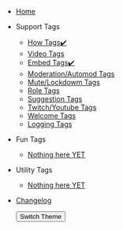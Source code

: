 - [Home](/)

- Support Tags

  - [How Tags✔️](how-tags.md)
  - [Video Tags](video-tags.md)
  - [Embed Tags✔️](embed-tags.md)
  - [Moderation/Automod Tags](mod-tags.md)
  - [Mute/Lockdowm Tags](mute-tags.md)
  - [Role Tags](role-tags.md)
  - [Suggestion Tags](suggestion-tags.md)
  - [Twitch/Youtube Tags](twitch-tags.md)
  - [Welcome Tags](welcome-tags.md)
  - [Logging Tags](logging-tags.md)

- Fun Tags

  - [Nothing here YET](configuration.md)

- Utility Tags

  - [Nothing here YET](deploy.md)

- [Changelog](CHANGELOG.md)

  <button onclick="toggleTheme()">Switch Theme</button>
